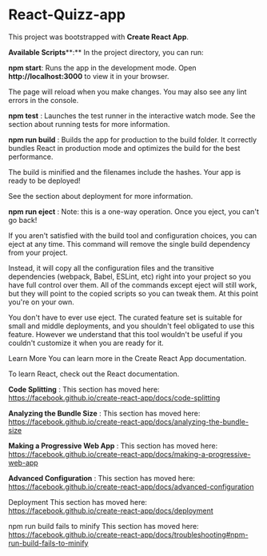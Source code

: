 # React-Quizz-app

This project was bootstrapped with **Create React App**.

**Available Scripts****:**
In the project directory, you can run:

**npm start**:
Runs the app in the development mode.
Open **http://localhost:3000** to view it in your browser.

The page will reload when you make changes.
You may also see any lint errors in the console.

**npm test** :
Launches the test runner in the interactive watch mode.
See the section about running tests for more information.

**npm run build** :
Builds the app for production to the build folder.
It correctly bundles React in production mode and optimizes the build for the best performance.

The build is minified and the filenames include the hashes.
Your app is ready to be deployed!

See the section about deployment for more information.

**npm run eject** :
Note: this is a one-way operation. Once you eject, you can't go back!

If you aren't satisfied with the build tool and configuration choices, you can eject at any time. This command will remove the single build dependency from your project.

Instead, it will copy all the configuration files and the transitive dependencies (webpack, Babel, ESLint, etc) right into your project so you have full control over them. All of the commands except eject will still work, but they will point to the copied scripts so you can tweak them. At this point you're on your own.

You don't have to ever use eject. The curated feature set is suitable for small and middle deployments, and you shouldn't feel obligated to use this feature. However we understand that this tool wouldn't be useful if you couldn't customize it when you are ready for it.

Learn More
You can learn more in the Create React App documentation.

To learn React, check out the React documentation.

**Code Splitting** :
This section has moved here: https://facebook.github.io/create-react-app/docs/code-splitting

**Analyzing the Bundle Size** :
This section has moved here: https://facebook.github.io/create-react-app/docs/analyzing-the-bundle-size

**Making a Progressive Web App** :
This section has moved here: https://facebook.github.io/create-react-app/docs/making-a-progressive-web-app

**Advanced Configuration** :
This section has moved here: https://facebook.github.io/create-react-app/docs/advanced-configuration

Deployment
This section has moved here: https://facebook.github.io/create-react-app/docs/deployment

npm run build fails to minify
This section has moved here: https://facebook.github.io/create-react-app/docs/troubleshooting#npm-run-build-fails-to-minify
